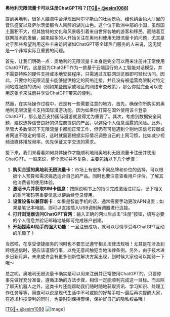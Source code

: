 **奥地利无限流量卡可以注册ChatGPT吗？[[TG💪+ @esim1088](https://t.me/s/esim1088)]**

提到奥地利，很多人脑海中会浮现出阿尔卑斯山的壮丽景色、维也纳金色大厅里的音乐盛宴以及萨尔茨堡那令人陶醉的湖光山色。这个位于欧洲中部的小国，虽然国土面积不大，但其独特的文化和风景吸引着来自世界各地的游客和移民。而随着互联网技术的发展，越来越多的人开始关注在奥地利使用无限流量卡的问题，尤其是对于那些希望利用这些卡来访问诸如ChatGPT等全球热门服务的人来说，这无疑是一个非常实际且重要的问题。

首先，让我们明确一点：奥地利的无限流量卡本身是完全可以用来注册并正常使用ChatGPT的。这是因为ChatGPT作为一款基于云端运行的人工智能对话模型，并不需要特殊的硬件支持或本地安装程序，只需通过互联网浏览器即可轻松访问。因此，只要你的无限流量卡能够提供稳定的网络连接，并且没有被运营商限制对特定网站或服务的访问（例如某些国家或地区的网络审查政策），那么你就完全可以使用这张卡来注册并享受ChatGPT带来的便利。

然而，在实际操作过程中，还是有一些需要注意的地方。首先，确保你所购买的奥地利无限流量卡支持国际漫游功能。因为如果你打算在国外使用该卡登录ChatGPT，那么是否支持国际漫游就显得尤为重要了。其次，考虑到数据安全问题，建议选择信誉良好的供应商提供的产品，以避免个人信息泄露的风险。此外，尽管大多数情况下无限流量卡都能正常工作，但仍有可能遇到个别地区信号较弱或者网速不稳定的情况，这时就需要根据实际情况调整自己的上网习惯，比如减少视频流媒体播放频率，优先保证文字交流的需求。

接下来，我们来看看如何具体操作才能顺利地用奥地利无限流量卡注册并使用ChatGPT。一般来说，整个流程并不复杂，主要包括以下几个步骤：

1. **购买合适的奥地利无限流量卡**：市场上有很多不同品牌和价位的选择，可以根据个人预算和需求挑选适合自己的产品。同时也要注意查看用户评价，了解其他消费者的使用体验。
2. **激活卡片并获取SIM卡信息**：按照说明书上的指引完成激活过程后，记下相关的账号密码等重要信息以便后续登录使用。
3. **设置设备以兼容新卡**：如果是智能手机的话，通常需要手动更改APN设置；如果是笔记本电脑，则可以直接插入USB调制解调器进行连接。
4. **打开浏览器访问ChatGPT官网**：输入正确的网址后点击“注册”按钮，填写必要的个人信息并验证邮箱地址即可完成账户创建。
5. **开始探索AI助手的强大功能**：一旦注册成功，就可以尽情享受与ChatGPT互动的乐趣了！

当然啦，在享受便捷服务的同时也不要忘记遵守相关法律法规哦！尤其是在涉及到跨境通信时，更应该谨慎行事，以免无意间触犯当地法律条例。另外，由于技术进步日新月异，未来或许会有更多创新性解决方案出现，到时候大家也可以期待一下哦～

总之呢，奥地利无限流量卡确实是可以用来注册并正常使用ChatGPT的。只要你事先做好充分准备，遵循正确的方法步骤，相信一定能顺利完成这一目标。而且除了聊天机器人之外，这类卡片还能帮助我们随时随地获取资讯、学习知识、处理工作任务等等，简直可以说是现代生活中不可或缺的好帮手啦～最后再次提醒大家，在追求科技便利的同时，也要时刻保持警惕，保护好自己的隐私权益哦！

[[TG💪+ @esim1088](https://t.me/s/esim1088) ![Image](https://i.postimg.cc/4NQfJmqS/Snipaste-2025-05-13-00-14-12.png)]
